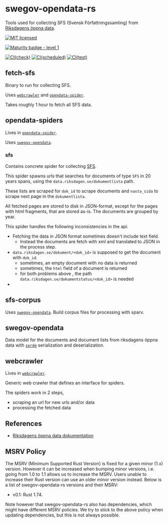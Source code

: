 # swegov-opendata-rs

Tools used for collecting SFS (Svensk Författningssamling) from [Riksdagens öppna data](https://data.riksdagen.se).

[![MIT licensed][mit-badge]][mit-url]

[![Maturity badge - level 1][scorecard-badge]][scorecard-url]

[![CI(check)][actions-check-badge]][actions-check-url]
[![CI(scheduled)][actions-scheduled-badge]][actions-scheduled-url]
[![CI(test)][actions-test-badge]][actions-test-url]

[mit-badge]: https://img.shields.io/badge/license-MIT-blue.svg
[mit-url]: LICENSE
[actions-check-badge]: https://github.com/spraakbanken/swegov-opendata-rs/actions/workflows/check.yml/badge.svg
[actions-check-url]: https://github.com/spraakbanken/swegov-opendata-rs/actions?query=workflow%3Acheck+branch%3Amain
[actions-scheduled-badge]: https://github.com/spraakbanken/swegov-opendata-rs/actions/workflows/scheduled.yml/badge.svg
[actions-scheduled-url]: https://github.com/spraakbanken/swegov-opendata-rs/actions?query=workflow%3Ascheduled+branch%3Amain
[actions-test-badge]: https://github.com/spraakbanken/swegov-opendata-rs/actions/workflows/test.yml/badge.svg
[actions-test-url]: https://github.com/spraakbanken/swegov-opendata-rs/actions?query=workflow%3Atest+branch%3Amain
[scorecard-badge]: https://img.shields.io/badge/Maturity-Level%201%20--%20New%20Project-yellow.svg
[scorecard-url]: https://github.com/spraakbanken/getting-started/blob/main/scorecard.md


## fetch-sfs

Binary to run for collecting SFS.

Uses [`webcrawler`](#webcrawler) and [`opendata-spider`](#opendata-spiders).

Takes roughly 1 hour to fetch all SFS data.

## opendata-spiders

Lives in [`opendata-spider`](./opendata-spiders/).

Uses [`swegov-opendata`](#swegov-opendata).

### sfs

Contains concrete spider for collecting [SFS](./opendata-spiders/src/sfs.rs).

This spider spawns urls that searches for documents of type `SFS` in 20 years spans, using the `data.riksdagen.se/dokumentlista` path.

These lists are scraped for `dok_id` to scrape documents and `nasta_sida` to scrape next page in the `dokumentlista`.

All fetched pages are stored to disk in JSON-format, except for the pages with html fragments, that are stored as-is. The documents are grouped by year.

This spider handles the following inconsistencies in the api.

- Fetching the data in JSON format sometimes doesn't include text field.
    - Instead the documents are fetch with xml and translated to JSON in the process step.
- `data.riksdagen.se/dokument/<dok_id>` is supposed to get the document with `dok_id`.
    - sometimes, an empty document with no data is returned
    - sometimes, the `html` field of a document is returned
    - for both problems above , the path `data.riksdagen.se/dokumentstatus/<dok_id>` is needed
-




## sfs-corpus
Uses [`swegov-opendata`](#swegov-opendata).
Build corpus files for processing with sparv.

## swegov-opendata

Data model for the documents and document lists from riksdagens öppna data with [`serde`](https://serde.rs) serialization and deserialization.

## webcrawler
Lives in [`webcrawler`](./webcrawler/).

Generic web crawler that defines an interface for spiders.

The spiders work in 2 steps,
- scraping an url for new urls and/or data
- processing the fetched data



## References

- [Riksdagens öppna data dokumentation](https://data.riksdagen.se/dokumentation/)

## MSRV Policy

The MSRV (Minimum Supported Rust Version) is fixed for a given minor (1.x)
version. However it can be increased when bumping minor versions, i.e. going
from 1.0 to 1.1 allows us to increase the MSRV. Users unable to increase their
Rust version can use an older minor version instead. Below is a list of swegov-opendata-rs versions
and their MSRV:

 * v0.1: Rust 1.74.

Note however that swegov-opendata-rs also has dependencies, which might have different MSRV
policies. We try to stick to the above policy when updating dependencies, but
this is not always possible.
